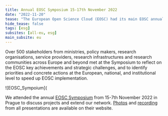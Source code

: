 ```yaml
---
title: Annual EOSC Symposium 15-17th November 2022 
date: "2022-11-20"
tease: "The European Open Science Cloud (EOSC) had its main EOSC annual event. Find photos and recordings here."
hide_tease: false
tags: [esg]
subsites: [all-eu, esg]
main_subsite: eu
---
```


Over 500 stakeholders from ministries, policy makers, research organisations, service providers, research infrastructures and research communities across Europe and beyond met at the Symposium to reflect on the EOSC key achievements and strategic challenges, and to identify priorities and concrete actions at the European, national, and institutional level to speed up EOSC implementation.

![EOSC_Sympoium](

We attended the annual [EOSC Symposium](https://eosc-portal.eu/events/eosc-symposium-2022) from 15-7th November 2022 in Prague to discuss projects and extend our network. [Photos](https://www.flickr.com/photos/197073959@N08/sets/72177720303945432/) and [recording](https://events.eoscfuture.eu/symposium2022/2606111) from all presentations are available on their website.
